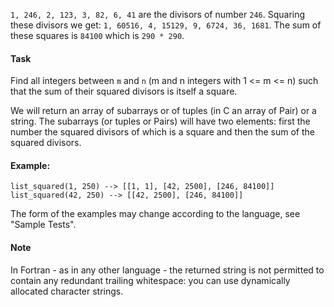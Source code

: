 <p><code>1, 246, 2, 123, 3, 82, 6, 41</code> are the divisors of number <code>246</code>. Squaring these divisors we get: <code>1, 60516, 4, 15129, 9, 6724, 36, 1681</code>. The sum of these squares is <code>84100</code> which is <code>290 * 290</code>.</p>
<h4 id="task">Task</h4>
<p>Find all integers between <code>m</code> and <code>n</code> (m and n integers with 1 &lt;= m &lt;= n) such that the sum of their squared divisors is itself a square. </p>
<p>We will return an array of subarrays or of tuples (in C an array of Pair) or a string. 
The subarrays (or tuples or Pairs) will have two elements: first the number the squared divisors of which is a square and then the sum of the squared divisors.</p>
<h4 id="example">Example:</h4>
<pre><code>list_squared(1, 250) --&gt; [[1, 1], [42, 2500], [246, 84100]]
list_squared(42, 250) --&gt; [[42, 2500], [246, 84100]]
</code></pre>
<p>The form of the examples may change according to the language, see "Sample Tests".</p>
<h4 id="note">Note</h4>
<p>In Fortran - as in any other language - the returned string is not permitted to contain any redundant trailing whitespace: you can use dynamically allocated character strings.</p>
